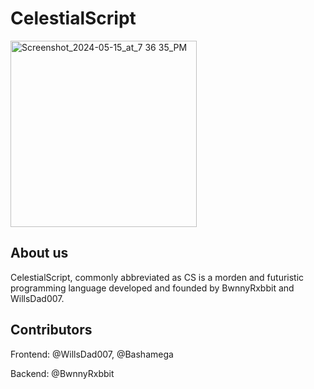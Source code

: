 # CelestialScript

<img width="298" alt="Screenshot_2024-05-15_at_7 36 35_PM" src="https://github.com/BwnnyRxbbit/CelestialScript-website/assets/167290033/a15af74f-c1bf-428f-8776-75867ad1af96">

## About us

CelestialScript, commonly abbreviated as CS is a morden and futuristic programming language developed and founded by BwnnyRxbbit and WillsDad007.

## Contributors

Frontend: @WillsDad007, @Bashamega

Backend: @BwnnyRxbbit
